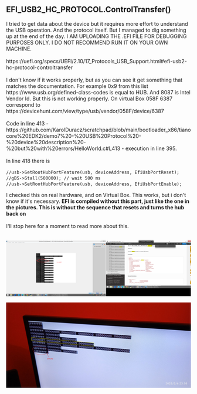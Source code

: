 <h2>EFI_USB2_HC_PROTOCOL.ControlTransfer()</h2>
I tried to get data about the device but it requires more effort to understand the USB operation. And the protocol itself. But I managed to dig something up at the end of the day. I AM UPLOADING THE .EFI FILE FOR DEBUGGING PURPOSES ONLY. I DO NOT RECOMMEND RUN IT ON YOUR OWN MACHINE.
<br /><br />
https://uefi.org/specs/UEFI/2.10/17_Protocols_USB_Support.html#efi-usb2-hc-protocol-controltransfer
<br /><br />
I don't know if it works properly, but as you can see it get something that matches the documentation. For example 0x9 from this list
https://www.usb.org/defined-class-codes is equal to HUB. And 8087 is Intel Vendor Id. But this is not working properly. On virtual Box 058F 6387 correspond to https://devicehunt.com/view/type/usb/vendor/058F/device/6387
<br /><br />
Code in line 413 - https://github.com/KarolDuracz/scratchpad/blob/main/bootloader_x86/tianocore%20EDK2/demo7%20-%20USB%20Protocol%20-%20device%20description%20-%20but%20with%20errors/HelloWorld.c#L413 - execution in line 395.
<br /><br />
In line 418 there is 

```
//usb->SetRootHubPortFeature(usb, deviceAddress, EfiUsbPortReset);
//gBS->Stall(500000); // wait 500 ms
//usb->SetRootHubPortFeature(usb, deviceAddress, EfiUsbPortEnable);
```

I checked this on real hardware, and on Virtual Box. This works, but i don't know if it's necessary. <b>EFI is compiled without this part, just like the one in the pictures. This is without the sequence that resets and turns the hub back on</b>
<br /><br />
I'll stop here for a moment to read more about this.
<br /><br />

![dump](https://github.com/KarolDuracz/scratchpad/blob/main/bootloader_x86/tianocore%20EDK2/demo7%20-%20USB%20Protocol%20-%20device%20description%20-%20but%20with%20errors/58%20-%2006-02-2025%20-%20cd.png?raw=true)

![dump](https://github.com/KarolDuracz/scratchpad/blob/main/bootloader_x86/tianocore%20EDK2/demo7%20-%20USB%20Protocol%20-%20device%20description%20-%20but%20with%20errors/1738882436063.jpg?raw=true)

